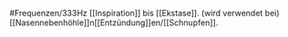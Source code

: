 #Frequenzen/333Hz
[[Inspiration]] bis [[Ekstase]].
(wird verwendet bei) [[Nasennebenhöhle]]n[[Entzündung]]en/[[Schnupfen]].
